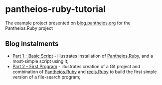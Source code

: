 # pantheios-ruby-tutorial

The example project presented on [blog.pantheios.org](https://blog.pantheios.org "Pantheios blog") for the Pantheios.Ruby project

## Blog instalments

* [Part 1 - Basic Script](http://blog.pantheios.org/2020/06/pantheiosruby-tutorial-1-basic-script.html "Basic Script") - illustrates installation of [Pantheios.Ruby](https://github.com/synesissoftware/Pantheios.Ruby), and a most-simple script using it;
* [Part 2 - First Program](http://blog.pantheios.org/2020/06/pantheiosruby-tutorial-2-first-program.html "First Program") - illustrates creation of a Git project and combination of [Pantheios.Ruby](https://github.com/synesissoftware/Pantheios.Ruby) and [recls.Ruby](https://github.com/synesissoftware/recls.Ruby) to build the first simple version of a file-search program;



